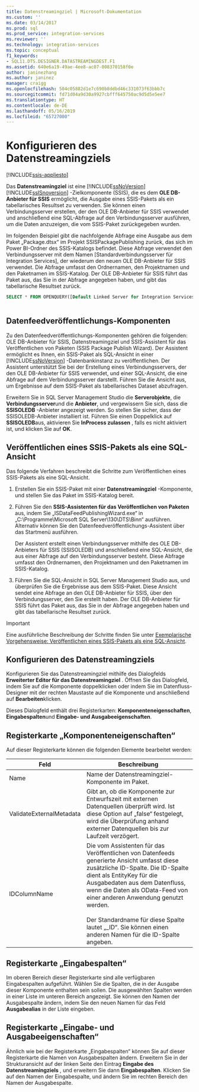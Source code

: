 ```yaml
---
title: Datenstreamingziel | Microsoft-Dokumentation
ms.custom: ''
ms.date: 03/14/2017
ms.prod: sql
ms.prod_service: integration-services
ms.reviewer: ''
ms.technology: integration-services
ms.topic: conceptual
f1_keywords:
- SQL11.DTS.DESIGNER.DATASTREAMINGDEST.F1
ms.assetid: 640e6a19-49ae-4ee8-ac07-008370158f0e
author: janinezhang
ms.author: janinez
manager: craigg
ms.openlocfilehash: 504c05882d1e7c690b8ddbd46c331073f63bbb7c
ms.sourcegitcommit: fd71d04a9d30a9927cbfff645750ac9d5d5e5ee7
ms.translationtype: HT
ms.contentlocale: de-DE
ms.lasthandoff: 05/16/2019
ms.locfileid: "65727000"
---
```

# <a name="data-streaming-destination"></a>Konfigurieren des Datenstreamingziels

[!INCLUDE[ssis-appliesto](../../includes/ssis-appliesto-ssvrpluslinux-asdb-asdw-xxx.md)]


  Das **Datenstreamingziel** ist eine [!INCLUDE[ssNoVersion](../../includes/ssnoversion-md.md)] [!INCLUDE[ssISnoversion](../../includes/ssisnoversion-md.md)] -Zielkomponente (SSIS), die es dem **OLE DB-Anbieter für SSIS** ermöglicht, die Ausgabe eines SSIS-Pakets als ein tabellarisches Resultset zu verwenden. Sie können einen Verbindungsserver erstellen, der den OLE DB-Anbieter für SSIS verwendet und anschließend eine SQL-Abfrage auf den Verbindungsserver ausführen, um die Daten anzuzeigen, die vom SSIS-Paket zurückgegeben wurden.  
  
 Im folgenden Beispiel gibt die nachfolgende Abfrage eine Ausgabe aus dem Paket „Package.dtsx“ im Projekt SSISPackagePublishing zurück, das sich im Power BI-Ordner des SSIS-Katalogs befindet. Diese Abfrage verwendet den Verbindungsserver mit dem Namen [Standardverbindungsserver für Integration Services], der wiederum den neuen OLE DB-Anbieter für SSIS verwendet. Die Abfrage umfasst den Ordnernamen, den Projektnamen und den Paketnamen im SSIS-Katalog. Der OLE DB-Anbieter für SSIS führt das Paket aus, das Sie in der Abfrage angegeben haben, und gibt das tabellarische Resultset zurück.  
  
```sql
SELECT * FROM OPENQUERY([Default Linked Server for Integration Services], N'Folder=Power BI;Project=SSISPackagePublishing;Package=Package.dtsx')  
  
```  
  
## <a name="data-feed-publishing-components"></a>Datenfeedveröffentlichungs-Komponenten  
 Zu den Datenfeedveröffentlichungs-Komponenten gehören die folgenden: OLE DB-Anbieter für SSIS, Datenstreamingziel und SSIS-Assistent für das Veröffentlichen von Paketen (SSIS Package Publish Wizard). Der Assistent ermöglicht es Ihnen, ein SSIS-Paket als SQL-Ansicht in einer [!INCLUDE[ssNoVersion](../../includes/ssnoversion-md.md)] -Datenbankinstanz zu veröffentlichen. Der Assistent unterstützt Sie bei der Erstellung eines Verbindungsservers, der den OLE DB-Anbieter für SSIS verwendet, und einer SQL-Ansicht, die eine Abfrage auf dem Verbindungsserver darstellt. Führen Sie die Ansicht aus, um Ergebnisse auf dem SSIS-Paket als tabellarisches Dataset abzufragen.  
  
 Erweitern Sie in SQL Server Management Studio die **Serverobjekte**, die **Verbindungsserver**und die **Anbieter**, und vergewissern Sie sich, dass die **SSISOLEDB** -Anbieter angezeigt werden. So stellen Sie sicher, dass der SSISOLEDB-Anbieter installiert ist. Führen Sie einen Doppelklick auf **SSISOLEDB**aus, aktivieren Sie **InProcess zulassen** , falls es nicht aktiviert ist, und klicken Sie auf **OK**.  
  
## <a name="publish-an-ssis-package-as-a-sql-view"></a>Veröffentlichen eines SSIS-Pakets als eine SQL-Ansicht  
 Das folgende Verfahren beschreibt die Schritte zum Veröffentlichen eines SSIS-Pakets als eine SQL-Ansicht.  
  
1.  Erstellen Sie ein SSIS-Paket mit einer **Datenstreamingziel** -Komponente, und stellen Sie das Paket im SSIS-Katalog bereit.  
  
2.  Führen Sie den **SSIS-Assistenten für das Veröffentlichen von Paketen** aus, indem Sie „ISDataFeedPublishingWizard.exe“ in „C:\Programme\Microsoft SQL Server\130\DTS\Binn“ ausführen. Alternativ können Sie den Datenfeedveröffentlichungs-Assistent über das Startmenü ausführen.  
  
     Der Assistent erstellt einen Verbindungsserver mithilfe des OLE DB-Anbieters für SSIS (SSISOLEDB) und anschließend eine SQL-Ansicht, die aus einer Abfrage auf den Verbindungsserver besteht. Diese Abfrage umfasst den Ordnernamen, den Projektnamen und den Paketnamen im SSIS-Katalog.  
  
3.  Führen Sie die SQL-Ansicht in SQL Server Management Studio aus, und überprüfen Sie die Ergebnisse aus dem SSIS-Paket. Diese Ansicht sendet eine Abfrage an den OLE DB-Anbieter für SSIS, über den Verbindungsserver, den Sie erstellt haben. Der OLE DB-Anbieter für SSIS führt das Paket aus, das Sie in der Abfrage angegeben haben und gibt das tabellarische Resultset zurück.  
  
> [!IMPORTANT]  
>  Eine ausführliche Beschreibung der Schritte finden Sie unter [Exemplarische Vorgehensweise: Veröffentlichen eines SSIS-Pakets als eine SQL-Ansicht](../../integration-services/data-flow/walkthrough-publish-an-ssis-package-as-a-sql-view.md).  

## <a name="configure-data-streaming-destination"></a>Konfigurieren des Datenstreamingziels
  Konfigurieren Sie das Datenstreamingziel mithilfe des Dialogfelds **Erweiterter Editor für das Datenstreamingziel** . Öffnen Sie das Dialogfeld, indem Sie auf die Komponente doppelklicken oder indem Sie im Datenfluss-Designer mit der rechten Maustaste auf die Komponente und anschließend auf **Bearbeiten**klicken.  
  
 Dieses Dialogfeld enthält drei Registerkarten: **Komponenteneigenschaften**, **Eingabespalten**und **Eingabe- und Ausgabeeigenschaften**.  
  
## <a name="component-properties-tab"></a>Registerkarte „Komponenteneigenschaften“  
 Auf dieser Registerkarte können die folgenden Elemente bearbeitet werden:  
  
|Feld|Beschreibung|  
|-----------|-----------------|  
|Name|Name der Datenstreamingziel-Komponente im Paket.|  
|ValidateExternalMetadata|Gibt an, ob die Komponente zur Entwurfszeit mit externen Datenquellen überprüft wird. Ist diese Option auf „false“ festgelegt, wird die Überprüfung anhand externer Datenquellen bis zur Laufzeit verzögert.|  
|IDColumnName|Die vom Assistenten für das Veröffentlichen von Datenfeeds generierte Ansicht umfasst diese zusätzliche ID-Spalte. Die ID-Spalte dient als EntityKey für die Ausgabedaten aus dem Datenfluss, wenn die Daten als OData-Feed von einer anderen Anwendung genutzt werden.<br /><br /> Der Standardname für diese Spalte lautet „_ID“. Sie können einen anderen Namen für die ID-Spalte angeben.|  
  
## <a name="input-columns-tab"></a>Registerkarte „Eingabespalten“  
 Im oberen Bereich dieser Registerkarte sind alle verfügbaren Eingabespalten aufgeführt. Wählen Sie die Spalten, die in der Ausgabe dieser Komponente enthalten sein sollen. Die ausgewählten Spalten werden in einer Liste im unteren Bereich angezeigt. Sie können den Namen der Ausgabespalte ändern, indem Sie den neuen Namen für das Feld **Ausgabealias** in der Liste eingeben.  
  
## <a name="input-output-properties-tab"></a>Registerkarte „Eingabe- und Ausgabeeigenschaften“  
 Ähnlich wie bei der Registerkarte „Eingabespalten“ können Sie auf dieser Registerkarte die Namen von Ausgabespalten ändern. Erweitern Sie in der Strukturansicht auf der linken Seite den Eintrag **Eingabe des Datenstreamingziels** , und erweitern Sie dann **Eingabespalten**. Klicken Sie auf den Namen der Eingabespalte, und ändern Sie im rechten Bereich den Namen der Ausgabespalte.
